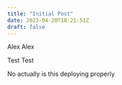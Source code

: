 ```yaml
---
title: "Initial Post"
date: 2023-04-20T18:21:51Z
draft: false
---
```


Alex Alex 

Test Test 

No actually is this deploying properly 